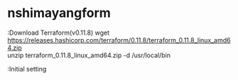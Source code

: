 # nshimayangform
:Download Terraform(v0.11.8)
wget https://releases.hashicorp.com/terraform/0.11.8/terraform_0.11.8_linux_amd64.zip  
unzip terraform_0.11.8_linux_amd64.zip -d /usr/local/bin  

:Initial setting

